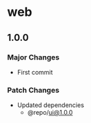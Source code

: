 # web

## 1.0.0

### Major Changes

- First commit

### Patch Changes

- Updated dependencies
  - @repo/ui@1.0.0
